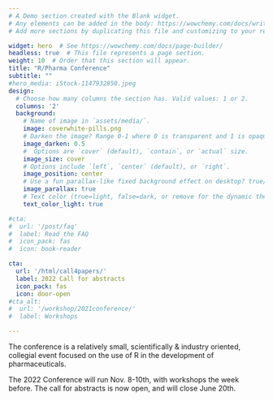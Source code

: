 ```yaml
---
# A Demo section created with the Blank widget.
# Any elements can be added in the body: https://wowchemy.com/docs/writing-markdown-latex/
# Add more sections by duplicating this file and customizing to your requirements.

widget: hero  # See https://wowchemy.com/docs/page-builder/
headless: true  # This file represents a page section.
weight: 10  # Order that this section will appear.
title: "R/Pharma Conference"
subtitle: ""
#hero_media: iStock-1147932850.jpeg
design:
  # Choose how many columns the section has. Valid values: 1 or 2.
  columns: '2'
  background:
    # Name of image in `assets/media/`.
    image: coverwhite-pills.png
    # Darken the image? Range 0-1 where 0 is transparent and 1 is opaque.
    image_darken: 0.5
    #  Options are `cover` (default), `contain`, or `actual` size.
    image_size: cover
    # Options include `left`, `center` (default), or `right`.
    image_position: center
    # Use a fun parallax-like fixed background effect on desktop? true/false
    image_parallax: true
    # Text color (true=light, false=dark, or remove for the dynamic theme color).
    text_color_light: true

#cta:
#  url: '/post/faq'
#  label: Read the FAQ
#  icon_pack: fas
#  icon: book-reader

cta:
  url: '/html/call4papers/'
  label: 2022 Call for abstracts
  icon_pack: fas
  icon: door-open
#cta_alt:
#  url: '/workshop/2021conference/'
#  label: Workshops

---
```


The conference is a relatively small, scientifically &
industry oriented, collegial event focused on the use of R in the development of
pharmaceuticals.

The 2022 Conference will run Nov. 8-10th, with workshops the week before.  The call for abstracts is now open, and will close June 20th.
